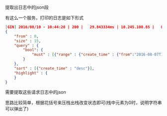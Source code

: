 提取出日志中的json段

有这么一个服务，打印的日志是如下形式
```json
[GIN] 2016/08/10 - 10:44:20 | 200 |   29.843334ms | 10.245.100.85 |   POST    /blabla/search/mixed
{
    "from" : 0,
    "size" : 15,
    "query" : {
        "bool": {
            "must" : [{"range" : {"create_time" : {"from":"2016-08-07T10:44:00+0800","to":"2016-08-10T10:44:00+0800"}}}]
        }
    },
    "sort" : [{"create_time" : "desc"}],
    "highlight" : {
    }
}
```
需要提取这些请求日志中的json

思路比较简单，根据花括号来压栈出栈改变状态即可(栈中元素为0时，说明字符串可以弹出了)
